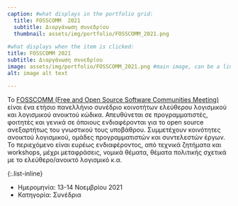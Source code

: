 ```yaml
---
caption: #what displays in the portfolio grid:
  title: FOSSCOMM  2021
  subtitle: Διοργάνωση συνεδρίου
  thumbnail: assets/img/portfolio/FOSSCOMM_2021.png
  
#what displays when the item is clicked:
title: FOSSCOMM 2021
subtitle: Διοργάνωση συνεδρίου
image: assets/img/portfolio/FOSSCOMM_2021.png #main image, can be a link or a file in assets/img/portfolio
alt: image alt text

---
```

Το [FOSSCOMM (Free and Open Source Software Communities Meeting)](https://2021.fosscomm.gr/) είναι ένα ετήσιο πανελλήνιο συνέδριο κοινοτήτων ελεύθερου λογισμικού και λογισμικού ανοικτού κώδικα. Απευθύνεται σε προγραμματιστές, φοιτητές και γενικά σε όποιους ενδιαφέρονται για το open source ανεξαρτήτως του γνωστικού τους υποβάθρου. Συμμετέχουν κοινότητες ανοικτού λογισμικού, ομάδες προγραμματιστών και συντελεστών έργων. Το περιεχόμενο είναι ευρέως ενδιαφέροντος, από τεχνικά ζητήματα και workshops, μέχρι μεταφράσεις, νομικά θέματα, θέματα πολιτικής σχετικά με το ελεύθερο/ανοικτό λογισμικό κ.α.

{:.list-inline} 
- Ημερομηνία: 13-14 Νοεμβρίου 2021 
- Κατηγορία: Συνέδρια

